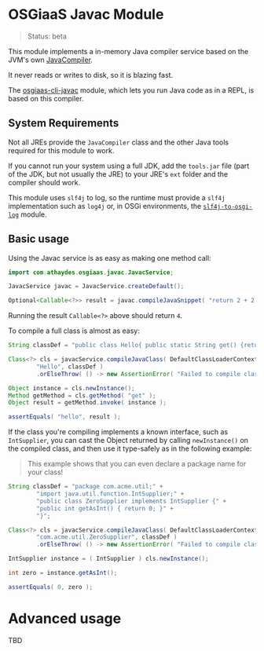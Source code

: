 # OSGiaaS Javac Module

> Status: beta

This module implements a in-memory Java compiler service based on the JVM's own
[JavaCompiler](https://docs.oracle.com/javase/7/docs/api/javax/tools/JavaCompiler.html).

It never reads or writes to disk, so it is blazing fast.

The [osgiaas-cli-javac](../cli/osgiaas-cli-javac.md) module, which lets you run Java code as in a REPL,
is based on this compiler.

## System Requirements

Not all JREs provide the `JavaCompiler` class and the other Java tools required for this module to work.

If you cannot run your system using a full JDK, add the `tools.jar` file (part of the JDK, but not usually the JRE)
to your JRE's `ext` folder and the compiler should work.

This module uses `slf4j` to log, so the runtime must provide a `slf4j` implementation such as `log4j` or, in OSGi
environments, the [`slf4j-to-osgi-log`](../infra/slf4j-to-osgi-log.md) module.

## Basic usage

Using the Javac service is as easy as making one method call:

```java
import com.athaydes.osgiaas.javac.JavacService;

JavacService javac = JavacService.createDefault();

Optional<Callable<?>> result = javac.compileJavaSnippet( "return 2 + 2;" );
```

Running the result `Callable<?>` above should return `4`.

To compile a full class is almost as easy:

```java
String classDef = "public class Hello{ public static String get() {return \"hello\";}}";

Class<?> cls = javacService.compileJavaClass( DefaultClassLoaderContext.INSTANCE,
        "Hello", classDef )
        .orElseThrow( () -> new AssertionError( "Failed to compile class" ) );

Object instance = cls.newInstance();
Method getMethod = cls.getMethod( "get" );
Object result = getMethod.invoke( instance );

assertEquals( "hello", result );
```

If the class you're compiling implements a known interface, such as `IntSupplier`,
you can cast the Object returned by calling
`newInstance()` on the compiled class, and then use it type-safely as in the following example:

> This example shows that you can even declare a package name for your class!

```java
String classDef = "package com.acme.util;" +
        "import java.util.function.IntSupplier;" +
        "public class ZeroSupplier implements IntSupplier {" +
        "public int getAsInt() { return 0; }" +
        "}";

Class<?> cls = javacService.compileJavaClass( DefaultClassLoaderContext.INSTANCE,
        "com.acme.util.ZeroSupplier", classDef )
        .orElseThrow( () -> new AssertionError( "Failed to compile class" ) );

IntSupplier instance = ( IntSupplier ) cls.newInstance();

int zero = instance.getAsInt();

assertEquals( 0, zero );
```

# Advanced usage

TBD